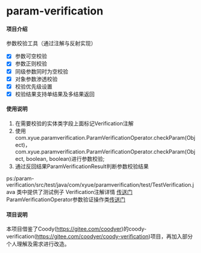 # param-verification

#### 项目介绍
参数校验工具（通过注解与反射实现）
- [x] 参数可空校验
- [x] 参数正则校验
- [x] 同级参数同时为空校验
- [x] 对象参数渗透校验
- [x] 校验优先级设置
- [x] 校验结果支持单结果及多结果返回

#### 使用说明
1. 在需要校验的实体类字段上面标记Verification注解
2. 使用com.xyue.paramverification.ParamVerificationOperator.checkParam(Object)，
com.xyue.paramverification.ParamVerificationOperator.checkParam(Object, boolean, boolean)进行参数校验;
3. 通过反回结果ParamVerificationResult判断参数校验结果

ps:/param-verification/src/test/java/com/xyue/paramverification/test/TestVerification.java 类中提供了测试例子
Verification注解详情 [传送门](src/main/java/com/xyue/paramverification/annotation/Verification.java)
ParamVerificationOperator参数验证操作类[传送门](src/main/java/com/xyue/paramverification/ParamVerificationOperator.java)

#### 项目说明
本项目借鉴了Coody(https://gitee.com/coodyer)的coody-verification(https://gitee.com/coodyer/coody-verification)项目，再加入部分个人理解及需求进行改造。
